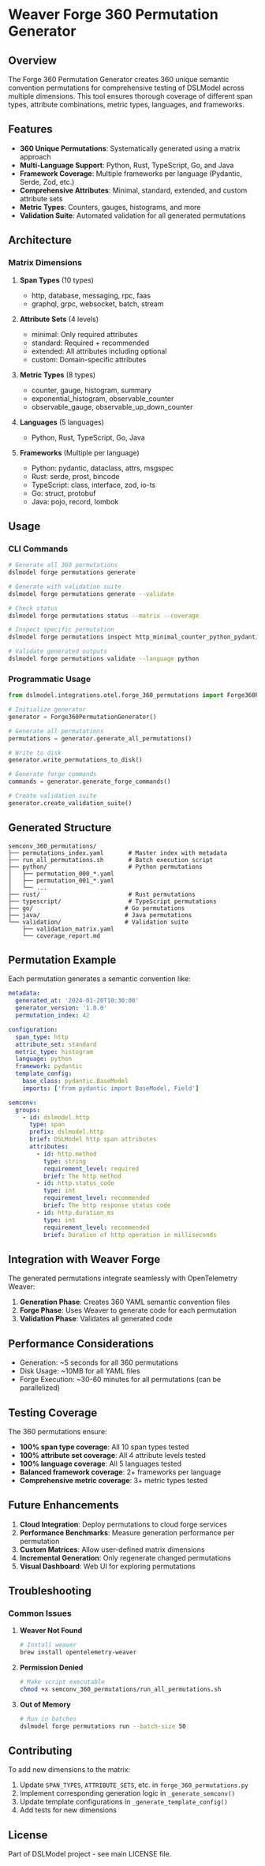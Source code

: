 # Weaver Forge 360 Permutation Generator

## Overview

The Forge 360 Permutation Generator creates 360 unique semantic convention permutations for comprehensive testing of DSLModel across multiple dimensions. This tool ensures thorough coverage of different span types, attribute combinations, metric types, languages, and frameworks.

## Features

- **360 Unique Permutations**: Systematically generated using a matrix approach
- **Multi-Language Support**: Python, Rust, TypeScript, Go, and Java
- **Framework Coverage**: Multiple frameworks per language (Pydantic, Serde, Zod, etc.)
- **Comprehensive Attributes**: Minimal, standard, extended, and custom attribute sets
- **Metric Types**: Counters, gauges, histograms, and more
- **Validation Suite**: Automated validation for all generated permutations

## Architecture

### Matrix Dimensions

1. **Span Types** (10 types)
   - http, database, messaging, rpc, faas
   - graphql, grpc, websocket, batch, stream

2. **Attribute Sets** (4 levels)
   - minimal: Only required attributes
   - standard: Required + recommended
   - extended: All attributes including optional
   - custom: Domain-specific attributes

3. **Metric Types** (8 types)
   - counter, gauge, histogram, summary
   - exponential_histogram, observable_counter
   - observable_gauge, observable_up_down_counter

4. **Languages** (5 languages)
   - Python, Rust, TypeScript, Go, Java

5. **Frameworks** (Multiple per language)
   - Python: pydantic, dataclass, attrs, msgspec
   - Rust: serde, prost, bincode
   - TypeScript: class, interface, zod, io-ts
   - Go: struct, protobuf
   - Java: pojo, record, lombok

## Usage

### CLI Commands

```bash
# Generate all 360 permutations
dslmodel forge permutations generate

# Generate with validation suite
dslmodel forge permutations generate --validate

# Check status
dslmodel forge permutations status --matrix --coverage

# Inspect specific permutation
dslmodel forge permutations inspect http_minimal_counter_python_pydantic

# Validate generated outputs
dslmodel forge permutations validate --language python
```

### Programmatic Usage

```python
from dslmodel.integrations.otel.forge_360_permutations import Forge360PermutationGenerator

# Initialize generator
generator = Forge360PermutationGenerator()

# Generate all permutations
permutations = generator.generate_all_permutations()

# Write to disk
generator.write_permutations_to_disk()

# Generate forge commands
commands = generator.generate_forge_commands()

# Create validation suite
generator.create_validation_suite()
```

## Generated Structure

```
semconv_360_permutations/
├── permutations_index.yaml       # Master index with metadata
├── run_all_permutations.sh       # Batch execution script
├── python/                       # Python permutations
│   ├── permutation_000_*.yaml
│   ├── permutation_001_*.yaml
│   └── ...
├── rust/                         # Rust permutations
├── typescript/                   # TypeScript permutations
├── go/                          # Go permutations
├── java/                        # Java permutations
└── validation/                  # Validation suite
    ├── validation_matrix.yaml
    └── coverage_report.md
```

## Permutation Example

Each permutation generates a semantic convention like:

```yaml
metadata:
  generated_at: '2024-01-20T10:30:00'
  generator_version: '1.0.0'
  permutation_index: 42

configuration:
  span_type: http
  attribute_set: standard
  metric_type: histogram
  language: python
  framework: pydantic
  template_config:
    base_class: pydantic.BaseModel
    imports: ['from pydantic import BaseModel, Field']

semconv:
  groups:
    - id: dslmodel.http
      type: span
      prefix: dslmodel.http
      brief: DSLModel http span attributes
      attributes:
        - id: http.method
          type: string
          requirement_level: required
          brief: The http method
        - id: http.status_code
          type: int
          requirement_level: recommended
          brief: The http response status code
        - id: http.duration_ms
          type: int
          requirement_level: recommended
          brief: Duration of http operation in milliseconds
```

## Integration with Weaver Forge

The generated permutations integrate seamlessly with OpenTelemetry Weaver:

1. **Generation Phase**: Creates 360 YAML semantic convention files
2. **Forge Phase**: Uses Weaver to generate code for each permutation
3. **Validation Phase**: Validates all generated code

## Performance Considerations

- Generation: ~5 seconds for all 360 permutations
- Disk Usage: ~10MB for all YAML files
- Forge Execution: ~30-60 minutes for all permutations (can be parallelized)

## Testing Coverage

The 360 permutations ensure:

- **100% span type coverage**: All 10 span types tested
- **100% attribute set coverage**: All 4 attribute levels tested
- **100% language coverage**: All 5 languages tested
- **Balanced framework coverage**: 2+ frameworks per language
- **Comprehensive metric coverage**: 3+ metric types tested

## Future Enhancements

1. **Cloud Integration**: Deploy permutations to cloud forge services
2. **Performance Benchmarks**: Measure generation performance per permutation
3. **Custom Matrices**: Allow user-defined matrix dimensions
4. **Incremental Generation**: Only regenerate changed permutations
5. **Visual Dashboard**: Web UI for exploring permutations

## Troubleshooting

### Common Issues

1. **Weaver Not Found**
   ```bash
   # Install weaver
   brew install opentelemetry-weaver
   ```

2. **Permission Denied**
   ```bash
   # Make script executable
   chmod +x semconv_360_permutations/run_all_permutations.sh
   ```

3. **Out of Memory**
   ```bash
   # Run in batches
   dslmodel forge permutations run --batch-size 50
   ```

## Contributing

To add new dimensions to the matrix:

1. Update `SPAN_TYPES`, `ATTRIBUTE_SETS`, etc. in `forge_360_permutations.py`
2. Implement corresponding generation logic in `_generate_semconv()`
3. Update template configurations in `_generate_template_config()`
4. Add tests for new dimensions

## License

Part of DSLModel project - see main LICENSE file.